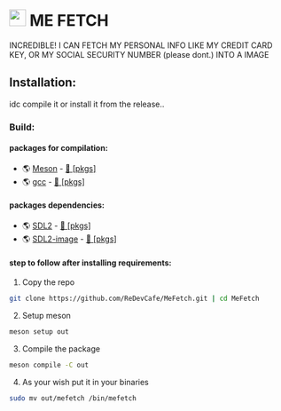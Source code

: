 # <img src="https://cdn.discordapp.com/attachments/1096801285027659808/1156991224096489582/MeFetch.logo.png?ex=6516fb8b&is=6515aa0b&hm=82e692f57029a85f55aa450a8b9f01384fa8b90a2595bdc1e61a3db41d08f426&" width="30"> **ME FETCH**
INCREDIBLE! I CAN FETCH MY PERSONAL INFO LIKE MY CREDIT CARD KEY, OR MY SOCIAL SECURITY NUMBER (please dont.) INTO A IMAGE

## Installation:
idc compile it or install it from the release.. <br/>

### Build:
#### packages for compilation:

- 🌎 [Meson](https://mesonbuild.com/Quick-guide.html#installation-using-package-manager) - [📂 [pkgs]](https://pkgs.org/search/?q=meson)
- 🌎 [gcc](https://gcc.gnu.org/install/) - [📂 [pkgs]](https://pkgs.org/search/?q=gcc)

#### packages dependencies:

- 🌎 [SDL2](https://wiki.libsdl.org/SDL2/Installation) - [📂 [pkgs]](https://pkgs.org/search/?q=sdl2)
- 🌎 [SDL2-image](https://github.com/libsdl-org/SDL_image/releases) - [📂 [pkgs]](https://pkgs.org/search/?q=sdl2-image)

#### step to follow after installing requirements:
1. Copy the repo
```bash 
git clone https://github.com/ReDevCafe/MeFetch.git | cd MeFetch
```
2. Setup meson
```bash
meson setup out
```
3. Compile the package
```bash
meson compile -C out
```
4. As your wish put it in your binaries
```bash
sudo mv out/mefetch /bin/mefetch
```
